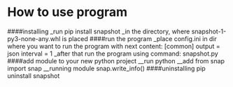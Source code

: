 ﻿# How to use program

####installing 
_run 
pip install snapshot
_in the directory, where snapshot-1-py3-none-any.whl is placed
####run the program 
_place config.ini in dir where you want to run the program with next content:
[common]
output = json
interval = 1 
_after that run the program using command:
snapshot.py
####add module to your new python project
__run python
__add
from snap import snap
__running module
snap.write_info()
####uninstalling 
pip uninstall snapshot

